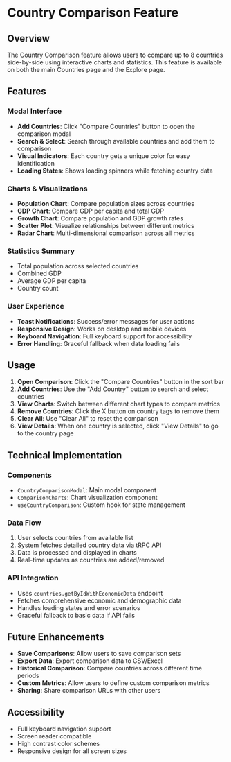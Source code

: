 # Country Comparison Feature

## Overview

The Country Comparison feature allows users to compare up to 8 countries side-by-side using interactive charts and statistics. This feature is available on both the main Countries page and the Explore page.

## Features

### Modal Interface
- **Add Countries**: Click "Compare Countries" button to open the comparison modal
- **Search & Select**: Search through available countries and add them to comparison
- **Visual Indicators**: Each country gets a unique color for easy identification
- **Loading States**: Shows loading spinners while fetching country data

### Charts & Visualizations
- **Population Chart**: Compare population sizes across countries
- **GDP Chart**: Compare GDP per capita and total GDP
- **Growth Chart**: Compare population and GDP growth rates
- **Scatter Plot**: Visualize relationships between different metrics
- **Radar Chart**: Multi-dimensional comparison across all metrics

### Statistics Summary
- Total population across selected countries
- Combined GDP
- Average GDP per capita
- Country count

### User Experience
- **Toast Notifications**: Success/error messages for user actions
- **Responsive Design**: Works on desktop and mobile devices
- **Keyboard Navigation**: Full keyboard support for accessibility
- **Error Handling**: Graceful fallback when data loading fails

## Usage

1. **Open Comparison**: Click the "Compare Countries" button in the sort bar
2. **Add Countries**: Use the "Add Country" button to search and select countries
3. **View Charts**: Switch between different chart types to compare metrics
4. **Remove Countries**: Click the X button on country tags to remove them
5. **Clear All**: Use "Clear All" to reset the comparison
6. **View Details**: When one country is selected, click "View Details" to go to the country page

## Technical Implementation

### Components
- `CountryComparisonModal`: Main modal component
- `ComparisonCharts`: Chart visualization component
- `useCountryComparison`: Custom hook for state management

### Data Flow
1. User selects countries from available list
2. System fetches detailed country data via tRPC API
3. Data is processed and displayed in charts
4. Real-time updates as countries are added/removed

### API Integration
- Uses `countries.getByIdWithEconomicData` endpoint
- Fetches comprehensive economic and demographic data
- Handles loading states and error scenarios
- Graceful fallback to basic data if API fails

## Future Enhancements

- **Save Comparisons**: Allow users to save comparison sets
- **Export Data**: Export comparison data to CSV/Excel
- **Historical Comparison**: Compare countries across different time periods
- **Custom Metrics**: Allow users to define custom comparison metrics
- **Sharing**: Share comparison URLs with other users

## Accessibility

- Full keyboard navigation support
- Screen reader compatible
- High contrast color schemes
- Responsive design for all screen sizes 
